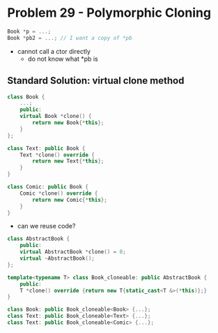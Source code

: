 # Problem 29 - Polymorphic Cloning

```cpp
Book *p = ...;
Book *pb2 = ...; // I want a copy of *pb
```

- cannot call a ctor directly
  - do not know what *pb is

## Standard Solution: virtual clone method

```cpp
class Book {
    ...;
    public:
    virtual Book *clone() {
        return new Book{*this};
    }
};

class Text: public Book {
    Text *clone() override {
        return new Text{*this};
    }
}

class Comic: public Book {
    Comic *clone() override {
        return new Comic{*this};
    }
}
```

- can we reuse code?

```cpp
class AbstractBook {
    public:
    virtual AbstractBook *clone() = 0;
    virtual ~AbstractBook();
};

template<typename T> class Book_cloneable: public AbstractBook {
    public:
    T *clone() override {return new T{static_cast<T &>(*this)};}
}

class Book: public Book_cloneable<Book> {...};
class Text: public Book_cloneable<Text> {...};
class Text: public Book_cloneable<Comic> {...};
```